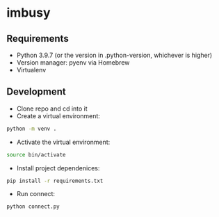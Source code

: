 # imbusy

## Requirements

- Python 3.9.7 (or the version in .python-version, whichever is higher)
- Version manager: pyenv via Homebrew
- Virtualenv

## Development
- Clone repo and cd into it
- Create a virtual environment:
```sh
python -m venv .
```
- Activate the virtual environment:
```sh
source bin/activate
```
- Install project dependenices:
```sh
pip install -r requirements.txt
```
- Run connect:
```sh
python connect.py
```
